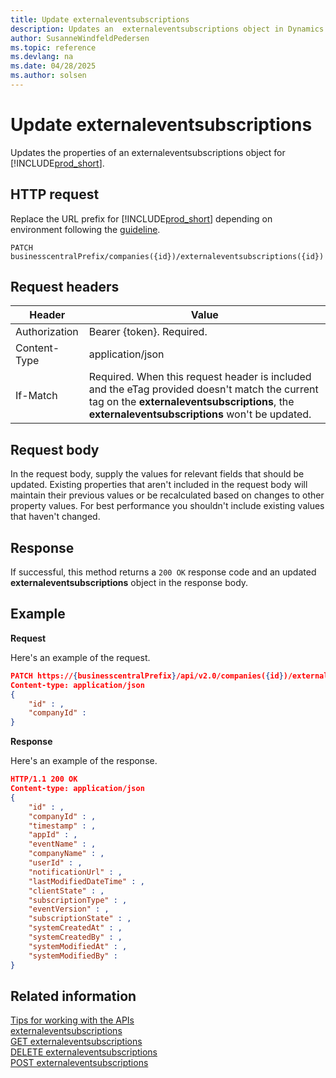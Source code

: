 ```yaml
---
title: Update externaleventsubscriptions
description: Updates an  externaleventsubscriptions object in Dynamics 365 Business Central.
author: SusanneWindfeldPedersen
ms.topic: reference
ms.devlang: na
ms.date: 04/28/2025
ms.author: solsen
---
```


# Update externaleventsubscriptions

Updates the properties of an externaleventsubscriptions object for [!INCLUDE[prod_short](../../../includes/prod_short.md)].

## HTTP request

Replace the URL prefix for [!INCLUDE[prod_short](../../../includes/prod_short.md)] depending on environment following the [guideline](../../v2.0/endpoints-apis-for-dynamics.md).

```
PATCH businesscentralPrefix/companies({id})/externaleventsubscriptions({id})
```

## Request headers

|Header|Value|
|------|-----|
|Authorization  |Bearer {token}. Required. |
|Content-Type  |application/json|
|If-Match      |Required. When this request header is included and the eTag provided doesn't match the current tag on the **externaleventsubscriptions**, the **externaleventsubscriptions** won't be updated. |

## Request body

In the request body, supply the values for relevant fields that should be updated. Existing properties that aren't included in the request body will maintain their previous values or be recalculated based on changes to other property values. For best performance you shouldn't include existing values that haven't changed.

## Response

If successful, this method returns a ```200 OK``` response code and an updated **externaleventsubscriptions** object in the response body.

## Example

**Request**

Here's an example of the request.

```json
PATCH https://{businesscentralPrefix}/api/v2.0/companies({id})/externaleventsubscriptions({id})
Content-type: application/json
{
    "id" : ,
    "companyId" :
}
```

**Response**

Here's an example of the response.

```json
HTTP/1.1 200 OK
Content-type: application/json
{
    "id" : ,
    "companyId" : ,
    "timestamp" : ,
    "appId" : ,
    "eventName" : ,
    "companyName" : ,
    "userId" : ,
    "notificationUrl" : ,
    "lastModifiedDateTime" : ,
    "clientState" : ,
    "subscriptionType" : ,
    "eventVersion" : ,
    "subscriptionState" : ,
    "systemCreatedAt" : ,
    "systemCreatedBy" : ,
    "systemModifiedAt" : ,
    "systemModifiedBy" :
}
```

## Related information

[Tips for working with the APIs](/dynamics365/business-central/dev-itpro/developer/devenv-connect-apps-tips)  
[externaleventsubscriptions](../resources/dynamics_externaleventsubscriptions.md)  
[GET externaleventsubscriptions](dynamics_externaleventsubscriptions_get.md)  
[DELETE externaleventsubscriptions](dynamics_externaleventsubscriptions_delete.md)  
[POST externaleventsubscriptions](dynamics_externaleventsubscriptions_create.md)  
